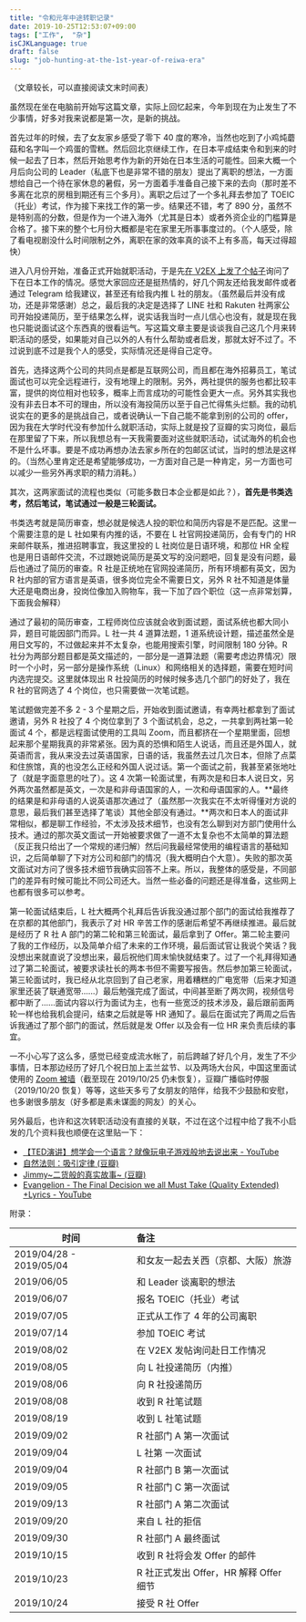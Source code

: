 ```yaml
---
title: "令和元年中途转职记录"
date: 2019-10-25T12:53:07+09:00
tags: ["工作",  "杂"]
isCJKLanguage: true
draft: false
slug: "job-hunting-at-the-1st-year-of-reiwa-era"
---
```


（文章较长，可以直接阅读文末时间表）

虽然现在坐在电脑前开始写这篇文章，实际上回忆起来，今年到现在为止发生了不少事情，好多对我来说都是第一次，是新的挑战。

首先过年的时候，去了女友家乡感受了零下 40 度的寒冷，当然也吃到了小鸡炖蘑菇和名字叫一个鸡蛋的雪糕。然后回北京继续工作，在日本平成结束令和到来的时候一起去了日本，然后开始思考作为新的开始在日本生活的可能性。回来大概一个月后向公司的 Leader（私底下也是非常不错的朋友）提出了离职的想法，一方面想给自己一个待在家休息的暑假，另一方面着手准备自己接下来的去向（那时差不多离在北京的房租到期还有三个多月）。离职之后过了一个多礼拜去参加了 TOEIC（托业）考试，作为接下来找工作的第一步。结果还不错，考了 890 分，虽然不是特别高的分数，但是作为一个进入海外（尤其是日本）或者外资企业的门槛算是合格了。接下来的整个七月份大概都是宅在家里无所事事度过的。（个人感受，除了看电视剧没什么时间限制之外，离职在家的效率真的谈不上有多高，每天过得超快）

<!--more-->

进入八月份开始，准备正式开始就职活动，于是先[在 V2EX 上发了个帖子](https://www.v2ex.com/t/588470)询问了下在日本工作的情况。感觉大家回应还是挺热情的，好几个网友还给我发邮件或者通过 Telegram 给我建议，甚至还有给我内推 L 社的朋友。（虽然最后并没有成功，还是非常感谢）总之，最后我的决定是选择了 LINE 社和 Rakuten 社两家公司开始投递简历，至于结果怎么样，说实话我当时一点儿信心也没有，就是现在我也只能说面试这个东西真的很看运气。写这篇文章主要是谈谈我自己这几个月来转职活动的感受，如果能对自己以外的人有什么帮助或者启发，那就太好不过了。不过说到底不过是我个人的感受，实际情况还是得自己定夺。

首先，选择这两个公司的共同点是都是互联网公司，而且都在海外招募员工，笔试面试也可以完全远程进行，没有地理上的限制。另外，两社提供的服务也都比较丰富，提供的岗位相对也较多，概率上而言成功的可能性会更大一点。另外其实我也没有非去日本不可的理由，所以没有海投简历以至于自己忙得焦头烂额。我的动机说实在的更多的是挑战自己，或者说确认一下自己能不能拿到别的公司的 offer，因为我在大学时代没有参加什么就职活动，实际上就是投了豆瓣的实习岗位，最后在那里留了下来，所以我想总有一天我需要面对这些就职活动，试试海外的机会也不是什么坏事。要是不成功再想办法去家乡所在的包邮区试试，当时的想法是这样的。（当然心里肯定还是希望能够成功，一方面对自己是一种肯定，另一方面也可以减少一些另外再求职的精力消耗。）

其次，这两家面试的流程也类似（可能多数日本企业都是如此？），**首先是书类选考，然后笔试，笔试通过一般是三轮面试。**

书类选考就是简历审查，想必就是候选人投的职位和简历内容是不是匹配。这里一个需要注意的是 L 社如果有内推的话，不要在 L 社官网投递简历，会有专门的 HR 来邮件联系，推进招聘事宜，我这里投的 L 社岗位是日语环境，和那位 HR 全程也是用日语邮件交流，不过跟她说简历是英文写的没问题吧，回复是没有问题，最后也通过了简历的审查。R 社是正统地在官网投递简历，所有环境都有英文，因为 R 社内部的官方语言是英语，很多岗位完全不需要日文，另外 R 社不知道是体量大还是电商出身，投岗位像加入购物车，我一下加了四个职位（这一点非常划算，下面我会解释）

通过了最初的简历审查，工程师岗位应该就会收到面试题，面试系统也都大同小异，题目可能因部门而异。L 社一共 4 道算法题，1 道系统设计题，描述虽然全是用日文写的，不过做起来并不太复杂，也能用搜索引擎，时间限制 180 分钟。R 社分为两部分题目都是英文描述的，一部分是一道算法题（需要考虑边界情况）限时一个小时，另一部分是操作系统（Linux）和网络相关的选择题，需要在短时间内选完提交。这里就体现出 R 社投简历的时候时候多选几个部门的好处了，我在 R 社的官网选了 4 个岗位，也只需要做一次笔试题。

笔试题做完差不多 2 - 3 个星期之后，开始收到面试邀请，有幸两社都拿到了面试邀请，另外 R 社投了 4 个岗位拿到了 3 个面试机会，总之，一共拿到两社第一轮面试 4 个，都是远程面试使用的工具叫 Zoom，而且都挤在一个星期里面，回想起来那个星期我真的非常紧张。因为真的恐惧和陌生人说话，而且还是外国人，就英语而言，我从来没去过英语国家，日语的话，我虽然去过几次日本，但除了点菜和住旅馆，真的也没怎么正经和外国人说过话。第一个面试之前，我甚至紧张地吐了（就是字面意思的吐了）。这 4 次第一轮面试里，有两次是和日本人说日文，另外两次虽然都是英文，一次是和非母语国家的人，一次和母语国家的人。**最终的结果是和非母语的人说英语那次通过了（虽然那一次我实在不太听得懂对方说的意思，最后我们甚至选择了笔谈）其他全部没有通过。**两次和日本人的面试非常相似，都是聊工作经验，不太涉及技术细节，也没有怎么聊到对方部门使用什么技术。通过的那次英文面试一开始被要求做了一道不太复杂也不太简单的算法题（反正我只给出了一个常规的递归解）然后问我最经常使用的编程语言的基础知识，之后简单聊了下对方公司和部门的情况（我大概明白个大意）。失败的那次英文面试对方问了很多技术细节我确实回答不上来。所以，我整体的感受是，不同部门的差异有时候可能比不同公司还大。当然一些必备的问题还是得准备，这些网上也都有很多可以参考。

第一轮面试结束后，L 社大概两个礼拜后告诉我没通过那个部门的面试给我推荐了在京都的其他部门，我表示了对 HR 辛苦工作的感谢后希望不再继续推进。最后就是经历了 R 社 A 部门的第二轮和第三轮面试，最后拿到了 Offer。第二轮主要问了我的工作经历，以及简单介绍了未来的工作环境，最后面试官让我说个笑话？我没想出来就直说了没想出来，最后祝他们周末愉快就结束了。过了一个礼拜得知通过了第二轮面试，被要求读社长的两本书但不需要写报告。然后参加第三轮面试，第三轮面试时，我已经从北京回到了自己老家，用着糟糕的广电宽带（后来才知道家里还装了联通宽带......）最后勉强完成了面试，中间甚至断了两次网，视频信号都中断了......面试内容以行为面试为主，也有一些宽泛的技术涉及，最后跟前面两轮一样也给我机会提问，结束之后就是等 HR 通知了。最后在面试完了两周之后告诉我通过了那个部门的面试，然后就是发 Offer 以及会有一位 HR 来负责后续的事宜。

一不小心写了这么多，感觉已经变成流水帐了，前后跨越了好几个月，发生了不少事情，日本那边经历了好几个祝日加上盂兰盆节、以及两场大台风，中国这里面试使用的 [Zoom 被墙](https://status.zoom.us/incidents/xbmxyfpnv4jq)（截至现在 2019/10/25 仍未恢复），豆瓣广播临时停服（2019/10/20 恢复）等等，这些天多亏了女朋友的陪伴，给我不少鼓励和安慰，也多谢很多朋友（好多都是素未谋面的网友）的关心。

另外最后，也许和这次转职活动没有直接的关联，不过在这个过程中给了我不小启发的几个资料我也顺便在这里贴一下：

- [【TED演讲】想学会一个语言？就像玩电子游戏般地去说出来  - YouTube](https://www.youtube.com/watch?v=mwpdffpixBY)
- [自然法则：吸引定律 (豆瓣)](https://movie.douban.com/subject/2016418/)
- [Jimmy~二货般的真实故事~ (豆瓣)](https://movie.douban.com/subject/27005977/)
- [Evangelion - The Final Decision we all Must Take (Quality Extended) +Lyrics - YouTube](https://www.youtube.com/watch?v=l4aCeQgQYB8)

附录：

| 时间                    | 备注                                   |
| ----------------------- | :------------------------------------- |
| 2019/04/28 - 2019/05/04 | 和女友一起去关西（京都、大阪）旅游     |
| 2019/06/05              | 和 Leader 谈离职的想法                 |
| 2019/06/07              | 报名 TOEIC（托业）考试                 |
| 2019/07/05              | 正式从工作了 4 年的公司离职            |
| 2019/07/14              | 参加 TOEIC 考试                        |
| 2019/08/02              | 在 V2EX 发帖询问赴日工作情况           |
| 2019/08/05              | 向 L 社投递简历（内推）                |
| 2019/08/06              | 向 R 社投递简历                        |
| 2019/08/08              | 收到 R 社笔试题                        |
| 2019/08/19              | 收到 L 社笔试题                        |
| 2019/09/02              | R 社部门 A 第一次面试                  |
| 2019/09/04              | L 社第 一次面试                        |
| 2019/09/04              | R 社部门 B 第一次面试                  |
| 2019/09/05              | R 社部门 C 第一次面试                  |
| 2019/09/13              | R 社部门 A 第二次面试                  |
| 2019/09/20              | 来自 L 社的拒信                        |
| 2019/09/30              | R 社部门 A 最终面试                    |
| 2019/10/15              | 收到 R 社将会发 Offer 的邮件           |
| 2019/10/23              | R 社正式发出 Offer，HR 解释 Offer 细节 |
| 2019/10/24              | 接受 R 社 Offer                        |